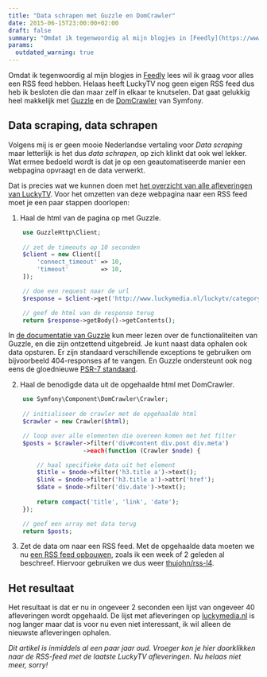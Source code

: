 ```yaml
---
title: "Data schrapen met Guzzle en DomCrawler"
date: 2015-06-15T23:00:00+02:00
draft: false
summary: "Omdat ik tegenwoordig al mijn blogjes in [Feedly](https://www.feedly.com) lees wil ik graag voor alles een RSS feed hebben. Helaas heeft LuckyTV nog geen eigen RSS feed dus heb ik besloten die dan maar zelf in elkaar te knutselen. Dat gaat gelukkig heel makkelijk met [Guzzle](https://github.com/guzzle/guzzle) en de [DomCrawler](http://symfony.com/doc/current/components/dom_crawler.html) van Symfony."
params:
  outdated_warning: true
---
```


Omdat ik tegenwoordig al mijn blogjes in [Feedly](https://www.feedly.com) lees wil ik graag voor alles een RSS feed hebben. Helaas heeft LuckyTV nog geen eigen RSS feed dus heb ik besloten die dan maar zelf in elkaar te knutselen. Dat gaat gelukkig heel makkelijk met [Guzzle](https://github.com/guzzle/guzzle) en de [DomCrawler](http://symfony.com/doc/current/components/dom_crawler.html) van Symfony.

## Data scraping, data schrapen
Volgens mij is er geen mooie Nederlandse vertaling voor *Data scraping* maar letterlijk is het dus *data schrapen*, op zich klinkt dat ook wel lekker. Wat ermee bedoeld wordt is dat je op een geautomatiseerde manier een webpagina opvraagt en de data verwerkt.

Dat is precies wat we kunnen doen met [het overzicht van alle afleveringen van LuckyTV](http://www.luckymedia.nl/luckytv/category/dwdd/). Voor het omzetten van deze webpagina naar een RSS feed moet je een paar stappen doorlopen:

1. Haal de html van de pagina op met Guzzle.
```php
    use GuzzleHttp\Client;
        
    // zet de timeouts op 10 seconden
    $client = new Client([
        'connect_timeout' => 10,
        'timeout'         => 10,
    ]);

    // doe een request naar de url
    $response = $client->get('http://www.luckymedia.nl/luckytv/category/dwdd/');

    // geef de html van de response terug
    return $response->getBody()->getContents();
```
In [de documentatie van Guzzle](http://docs.guzzlephp.org/en/latest/quickstart.html) kun meer lezen over de functionaliteiten van Guzzle, en die zijn ontzettend uitgebreid. Je kunt naast data ophalen ook data opsturen. Er zijn standaard verschillende exceptions te gebruiken om bijvoorbeeld 404-responses af te vangen. En Guzzle ondersteunt ook nog eens de gloednieuwe [PSR-7 standaard](http://docs.guzzlephp.org/en/latest/psr7.html).

2. Haal de benodigde data uit de opgehaalde html met DomCrawler.
```php
    use Symfony\Component\DomCrawler\Crawler;
    
    // initialiseer de crawler met de opgehaalde html
    $crawler = new Crawler($html);

    // loop over alle elementen die overeen komen met het filter
    $posts = $crawler->filter('div#content div.post div.meta')
                     ->each(function (Crawler $node) {

        // haal specifieke data uit het element
        $title = $node->filter('h3.title a')->text();
        $link = $node->filter('h3.title a')->attr('href');
        $date = $node->filter('div.date')->text();
    
        return compact('title', 'link', 'date');
    });

    // geef een array met data terug
    return $posts;
```

3. Zet de data om naar een RSS feed.
   Met de opgehaalde data moeten we nu [een RSS feed opbouwen](/articles/5-rss-feed-toegevoegd), zoals ik een week of 2 geleden al beschreef. Hiervoor gebruiken we dus weer [thujohn/rss-l4](https://github.com/thujohn/rss-l4).

## Het resultaat
Het resultaat is dat er nu in ongeveer 2 seconden een lijst van ongeveer 40 afleveringen wordt opgehaald. De lijst met afleveringen op [luckymedia.nl](http://luckymedia.nl/) is nog langer maar dat is voor nu even niet interessant, ik wil alleen de nieuwste afleveringen ophalen.

*Dit artikel is inmiddels al een paar jaar oud. Vroeger kon je hier doorklikken naar de RSS-feed met de laatste LuckyTV afleveringen. Nu helaas niet meer, sorry!*